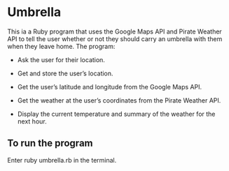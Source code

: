 # Umbrella

This ia a Ruby program that uses the Google Maps API and Pirate Weather API to tell the user whether or not they should carry an umbrella with them when they leave home.
The program:
  - Ask the user for their location. 

  - Get and store the user’s location.

  - Get the user’s latitude and longitude from the Google Maps API.

  - Get the weather at the user’s coordinates from the Pirate Weather API.

  - Display the current temperature and summary of the weather for the next hour.   
## To run the program 

Enter ruby umbrella.rb in the terminal.
